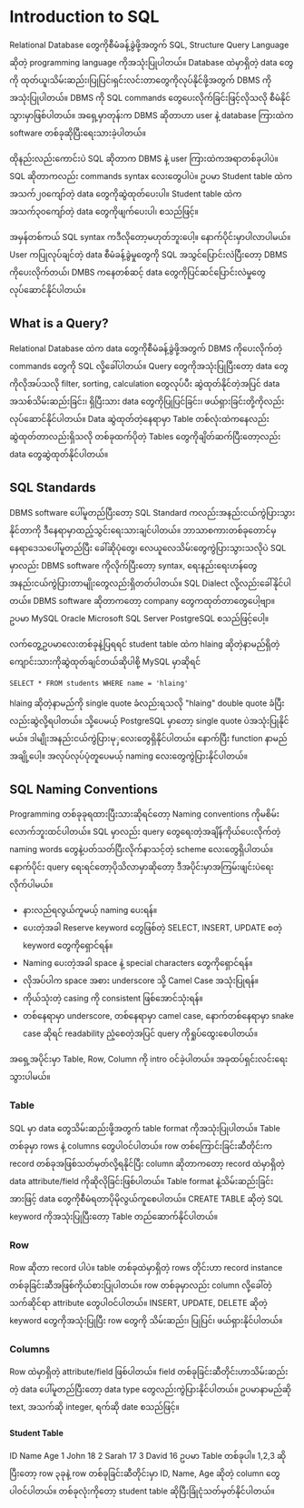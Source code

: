# Introduction to SQL

Relational Database တွေကိုစီမံခန့်ခွဲဖို့အတွက် SQL, Structure Query Language ဆိုတဲ့ programming language ကိုအသုံးပြုပါတယ်။ 
Database ထဲမှာရှိတဲ့ data တွေကို ထုတ်ယူ၊သိမ်းဆည်း၊ပြုပြင်၊ရှင်းလင်းတာတွေကိုလုပ်နိုင်ဖို့အတွက် DBMS ကိုအသုံးပြုပါတယ်။ DBMS ကို SQL commands တွေပေးလိုက်ခြင်းဖြင့်လိုသလို စီမံနိုင်သွားမှာဖြစ်ပါတယ်။
အရှေ့မှာတုန်းက DBMS ဆိုတာဟာ user နဲ့ database ကြားထဲက software တစ်ခုဆိုပြီးရေးသားခဲ့ပါတယ်။ 

ထိုနည်းလည်းကောင်းပဲ SQL ဆိုတာက DBMS နဲ့ user ကြားထဲကအရာတစ်ခုပါပဲ။ SQL ဆိုတာကလည်း commands syntax လေးတွေပါပဲ။ ဥပမာ 
Student table ထဲကအသက်၂၀ကျော်တဲ့ data တွေကိုဆွဲထုတ်ပေးပါ။
Student table ထဲကအသက်၃၀ကျော်တဲ့ data တွေကိုဖျက်ပေးပါ၊ စသည်ဖြင့်။

အမှန်တစ်ကယ် SQL syntax ကဒီလိုတော့မဟုတ်ဘူးပေါ့။ နောက်ပိုင်းမှာပါလာပါမယ်။
User ကပြုလုပ်ချင်တဲ့ data စီမံခန့်ခွဲမှုတွေကို SQL အသွင်ပြောင်းလဲပြီးတော့ DBMS ကိုပေးလိုက်တယ်၊ DMBS ကနေတစ်ဆင့် data တွေကိုပြင်ဆင်ပြောင်းလဲမှုတွေလုပ်ဆောင်နိုင်ပါတယ်။

## What is a Query?

Relational Database ထဲက data တွေကိုစီမံခန့်ခွဲဖို့အတွက် DBMS ကိုပေးလိုက်တဲ့ commands တွေကို SQL လို့ခေါ်ပါတယ်။ 
Query တွေကိုအသုံးပြုပြီးတော့ data တွေကိုလိုအပ်သလို filter, sorting, calculation တွေလုပ်ပီး ဆွဲထုတ်နိုင်တဲ့အပြင် data အသစ်သိမ်းဆည်းခြင်း၊ ရှိပြီးသား data တွေကိုပြုပြင်ခြင်း၊ ဖယ်ရှားခြင်းတို့ကိုလည်းလုပ်ဆောင်နိုင်ပါတယ်။ 
Data ဆွဲထုတ်တဲ့နေရာမှာ Table တစ်လုံးထဲကနေလည်းဆွဲထုတ်တာလည်းရှိသလို တစ်ခုထက်ပိုတဲ့ Tables တွေကိုချိတ်ဆက်ပြီးတော့လည်း data တွေဆွဲထုတ်နိုင်ပါတယ်။

## SQL Standards

DBMS software ပေါ်မူတည်ပြီးတော့ SQL Standard ကလည်းအနည်းငယ်ကွဲပြားသွားနိုင်တာကို ဒီနေရာမှာထည့်သွင်းရေးသားချင်ပါတယ်။ 
ဘာသာစကားတစ်ခုတောင်မှ နေရာဒေသပေါ်မူတည်ပြီး ခေါ်ဆိုပုံတွေ၊ လေယူလေသိမ်းတွေကွဲပြားသွားသလိုပဲ SQL မှာလည်း DBMS software ကိုလိုက်ပြီးတော့ syntax, ရေးနည်းရေးဟန်တွေအနည်းငယ်ကွဲပြားတာမျိုးတွေလည်းရှိတတ်ပါတယ်။ 
SQL Dialect လို့လည်းခေါ်နိုင်ပါတယ်။ DBMS software ဆိုတာကတော့ company တွေကထုတ်တာတွေပေါ့ဗျာ။ ဥပမာ
MySQL
Oracle
Microsoft SQL Server
PostgreSQL စသည်ဖြင့်ပေါ့။ 

လက်တွေ့ဥပမာလေးတစ်ခုနဲ့ပြရရင် student table ထဲက hlaing ဆိုတဲ့နာမည်ရှိတဲ့ကျောင်းသားကိုဆွဲထုတ်ချင်တယ်ဆိုပါစို့
MySQL မှာဆိုရင်
```
SELECT * FROM students WHERE name = 'hlaing'
```
hlaing ဆိုတဲ့နာမည်ကို single quote ခံလည်းရသလို "hlaing" double quote ခံပြီးလည်းဆွဲလို့ရပါတယ်။
သို့ပေမယ့် PostgreSQL မှာတော့ single quote ပဲအသုံးပြုနိုင်မယ်။ ဒါမျိုးအနည်းငယ်ကွဲပြားမုှလေးတွေရှိနိုင်ပါတယ်။ 
နောက်ပြီး function နာမည်အချို့ပေါ့။ အလုပ်လုပ်ပုံတူပေမယ့် naming လေးတွေကွဲပြားနိုင်ပါတယ်။

## SQL Naming Conventions
Programming တစ်ခုခုရထားပြီးသားဆိုရင်တော့ Naming conventions ကိုမစိမ်းလောက်ဘူးထင်ပါတယ်။ SQL မှာလည်း query တွေရေးတဲ့အချိန်ကိုယ်ပေးလိုက်တဲ့ naming words တွေနဲ့ပတ်သတ်ပြီးလိုက်နာသင့်တဲ့ scheme လေးတွေရှိပါတယ်။ နောက်ပိုင်း query ရေးရင်တော့ပိုသိလာမှာဆိုတော့ ဒီအပိုင်းမှာအကြမ်းဖျင်းပဲရေးလိုက်ပါမယ်။
-	နားလည်ရလွယ်ကူမယ့် naming ပေးရန်။
-	ပေးတဲ့အခါ Reserve keyword တွေဖြစ်တဲ့ SELECT, INSERT, UPDATE စတဲ့ keyword တွေကိုရှောင်ရန်။
-	Naming ပေးတဲ့အခါ space နဲ့ special characters တွေကိုရှောင်ရန်။
-	လိုအပ်ပါက space အစား underscore သို့ Camel Case အသုံးပြုရန်။
-	ကိုယ်သုံးတဲ့ casing ကို consistent ဖြစ်အောင်သုံးရန်။
  - တစ်နေရာမှာ underscore, တစ်နေရာမှာ camel case, နောက်တစ်နေရာမှာ snake case ဆိုရင် readability ညံ့စေတဲ့အပြင် query ကိုရှုပ်ထွေးစေပါတယ်။

အရှေ့အပိုင်းမှာ Table, Row, Column ကို intro ဝင်ခဲ့ပါတယ်။ အခုထပ်ရှင်းလင်းရေးသွားပါမယ်။

### Table
SQL မှာ data တွေသိမ်းဆည်းဖို့အတွက် table format ကိုအသုံးပြုပါတယ်။ Table တစ်ခုမှာ rows နဲ့ columns တွေပါဝင်ပါတယ်။ row တစ်ကြောင်းခြင်းဆီတိုင်းက record တစ်ခုအဖြစ်သတ်မှတ်လို့ရနိုင်ပြီး column ဆိုတာကတော့ record ထဲမှာရှိတဲ့ data attribute/field ကိုဆိုလိုခြင်းဖြစ်ပါတယ်။ Table format နဲ့သိမ်းဆည်းခြင်းအားဖြင့် data တွေကိုစီမံရတာပိုမိုလွယ်ကူစေပါတယ်။ CREATE TABLE ဆိုတဲ့ SQL keyword ကိုအသုံးပြုပြီးတော့ Table တည်ဆောက်နိုင်ပါတယ်။

### Row
Row ဆိုတာ record ပါပဲ။ table တစ်ခုထဲမှာရှိတဲ့ rows တိုင်းဟာ record instance တစ်ခုခြင်းဆီအဖြစ်ကိုယ်စားပြုပါတယ်။ row တစ်ခုမှာလည်း column လို့ခေါ်တဲ့ သက်ဆိုင်ရာ attribute တွေပါဝင်ပါတယ်။ INSERT, UPDATE, DELETE ဆိုတဲ့ keyword တွေကိုအသုံးပြုပြီး row တွေကို သိမ်းဆည်း၊ ပြုပြင်၊ ဖယ်ရှားနိုင်ပါတယ်။

### Columns 
Row ထဲမှာရှိတဲ့ attribute/field ဖြစ်ပါတယ်။ field တစ်ခုခြင်းဆီတိုင်းဟာသိမ်းဆည်းတဲ့ data ပေါ်မူတည်ပြီးတော့ data type တွေလည်းကွဲပြားနိုင်ပါတယ်။ ဥပမာနာမည်ဆို text, အသက်ဆို integer, ရက်ဆို date စသည်ဖြင့်။

#### Student Table
ID	Name	Age
1	John	18
2	Sarah	17
3	David	16
ဥပမာ Table တစ်ခုပါ။
1,2,3 ဆိုပြီးတော့ row ၃ခုနဲ့ row တစ်ခုခြင်းဆီတိုင်းမှာ ID, Name, Age ဆိုတဲ့ column တွေပါဝင်ပါတယ်။ တစ်ခုလုံးကိုတော့ student table ဆိုပြီးခြုံငုံသတ်မှတ်နိုင်ပါတယ်။
